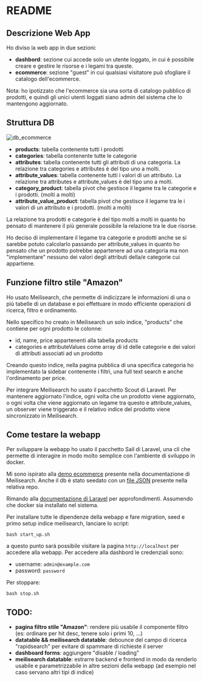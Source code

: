 # README

## Descrizione Web App

Ho diviso la web app in due sezioni:

-   **dashbord**: sezione cui accede solo un utente loggato, in cui è possibile creare e gestire le risorse e i legami tra queste.
-   **ecommerce**: sezione "guest" in cui qualsiasi visitatore può sfogliare il catalogo dell'ecommerce.

Nota: ho ipotizzato che l'ecommerce sia una sorta di catalogo pubblico di prodotti, e quindi gli unici utenti loggati siano admin del sistema che lo mantengono aggiornato.

## Struttura DB

![db_ecommerce](https://github.com/dpauer/ecommerce/assets/9077655/131b524c-9e2f-4327-8b7e-7aec8d216dfe)

-   **products**: tabella contenente tutti i prodotti
-   **categories**: tabella contenente tutte le categorie
-   **attributes**: tabella contenente tutti gli attributi di una categoria. La relazione tra categories e attributes è del tipo uno a molti.
-   **attribute_values**: tabella contenente tutti i valori di un attributo. La relazione tra attributes e attribute_values è del tipo uno a molti.
-   **category_product**: tabella pivot che gestisce il legame tra le categorie e i prodotti. (molti a molti)
-   **attribute_value_product**: tabella pivot che gestisce il legame tra le i valori di un attributo e i prodotti. (molti a molti)

La relazione tra prodotti e categorie è del tipo molti a molti in quanto ho pensato di mantenere il più generale possibile la relazione tra le due risorse.

Ho deciso di implementare il legame tra categorie e prodotti anche se si sarebbe potuto calcolarlo passando per attribute_values in quanto ho pensato che un prodotto potrebbe appartenere ad una categoria ma non "implementare" nessuno dei valori degli attributi della/e categorie cui appartiene.

## Funzione filtro stile "Amazon"

Ho usato Meilisearch, che permette di indicizzare le informazioni di una o più tabelle di un database e poi effettuare in modo efficiente operazioni di ricerca, filtro e ordinamento.

Nello specifico ho creato in Meilisearch un solo indice, "products" che contiene per ogni prodotto le colonne:

-   id, name, price appartenenti alla tabella products
-   categories e attributeValues come array di id delle categorie e dei valori di attributi associati ad un prodotto

Creando questo indice, nella pagina pubblica di una specifica categoria ho implementato la sidebar contenente i filtri, una full text search e anche l'ordinamento per price.

Per integrare Meilisearch ho usato il pacchetto Scout di Laravel. Per mantenere aggiornato l'indice, ogni volta che un prodotto viene aggiornato, o ogni volta che viene aggiornato un legame tra questo e attribute_values, un observer viene triggerato e il relativo indice del prodotto viene sincronizzato in Meilisearch.

## Come testare la webapp

Per sviluppare la webapp ho usato il pacchetto Sail di Laravel, una cli che permette di interagire in modo molto semplice con l'ambiente di sviluppo in docker.

Mi sono ispirato alla [demo ecommerce](https://ecommerce.meilisearch.com/) presente nella documentazione di Meilisearch. Anche il db è stato seedato con un [file JSON](https://github.com/meilisearch/ecommerce-demo) presente nella relativa repo.

Rimando alla [documentazione di Laravel](https://laravel.com/docs/11.x/sail) per approfondimenti. Assumendo che docker sia installato nel sistema.

Per installare tutte le dipendenze della webapp e fare migration, seed e primo setup indice meilisearch, lanciare lo script:

`bash start_up.sh`

a questo punto sarà possibile visitare la pagina `http://localhost` per accedere alla webapp.
Per accedere alla dashbord le credenziali sono:

-   username: `admin@example.com`
-   password: `password`

Per stoppare:

`bash stop.sh`

## TODO:

-   **pagina filtro stile "Amazon"**: rendere più usabile il componente filtro (es: ordinare per hit desc, tenere solo i primi 10, ...)
-   **datatable && meilisearch datatable**: debounce del campo di ricerca "rapidsearch" per evitare di spammare di richieste il server
-   **dashboard forms**: aggiungere "disable / loading"
-   **meilisearch datatable**: estrarre backend e frontend in modo da renderlo usabile e parametrizzabile in altre sezioni della webapp (ad esempio nel caso servano altri tipi di indice)
